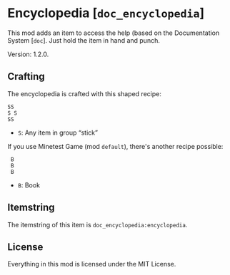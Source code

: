 # Encyclopedia [`doc_encyclopedia`]
This mod adds an item to access the help (based on the
Documentation System [`doc`]. Just hold the item in hand and punch.

Version: 1.2.0.

## Crafting
The encyclopedia is crafted with this shaped recipe:

    SS
    S S
    SS

* `S`: Any item in group “stick”

If you use Minetest Game (mod `default`), there's another recipe
possible:

     B
     B
     B

* `B`: Book

## Itemstring
The itemstring of this item is `doc_encyclopedia:encyclopedia`.

## License
Everything in this mod is licensed under the MIT License.
